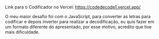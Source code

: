 Link para o Codificador no Vercel: https://codedecode1.vercel.app/

O meu maior desafio foi com o JavaScript, para converter as letras para codificar e depois inverter para realizar a decodificação, eu quis fazer em um formato diferente do apresentado, por esse motivo, acredito que tive mais dificuldade.
